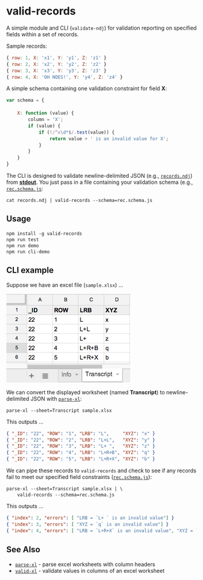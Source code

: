 # valid-records

A simple module and CLI (`validate-ndj`) for validation reporting on specified fields within a set of records.

Sample records:

```javascript
{ row: 1, X: 'x1', Y: 'y1', Z: 'z1' }
{ row: 2, X: 'x2', Y: 'y2', Z: 'z2' }
{ row: 3, X: 'x3', Y: 'y3', Z: 'z3' }
{ row: 4, X: 'OH NOES!', Y: 'y4', Z: 'z4' }
```

A simple schema containing one validation constraint for field **X**:

```javascript
var schema = {

    X: function (value) {
        column = 'X';
        if (value) {
            if (!/^x\d*$/.test(value)) {
                return value + ' is an invalid value for X';
            }
        }
    }
}
```

The CLI is designed to validate newline-delimited JSON (e.g., [`records.ndj`](records.ndj)) from [**stdout**](http://en.wikipedia.org/wiki/Standard_streams).  You just pass 
in a file containing your validation schema (e.g., [`rec.schema.js`](rec.schema.js):

    cat records.ndj | valid-records --schema=rec.schema.js


## Usage

    npm install -g valid-records
    npm run test
    npm run demo
    npm run cli-demo


## CLI example

Suppose we have an excel file (`sample.xlsx`) ...

![sample file](records.png)

We can convert the displayed worksheet (named **Transcript**) to newline-delimited JSON with [`parse-xl`](https://github.com/joyrexus/parse-xl):

    parse-xl --sheet=Transcript sample.xlsx 

This outputs ...

```json
{ "_ID": "22", "ROW": "1", "LRB": "L",     "XYZ": "x" }
{ "_ID": "22", "ROW": "2", "LRB": "L+L",   "XYZ": "y" }
{ "_ID": "22", "ROW": "3", "LRB": "L+ ",   "XYZ": "z" }
{ "_ID": "22", "ROW": "4", "LRB": "L+R+B", "XYZ": "q" }
{ "_ID": "22", "ROW": "5", "LRB": "L+R+X", "XYZ": "b" }
```

We can pipe these records to `valid-records` and check to see if any records fail to meet our specified field constraints ([`rec.schema.js`](rec.schema.js)):

    parse-xl --sheet=Transcript sample.xlsx | \
        valid-records --schema=rec.schema.js

This outputs ...

```json
{ "index": 2, "errors": [ "LRB = `L+ ` is an invalid value"] }
{ "index": 3, "errors": [ "XYZ = `q` is an invalid value"] }
{ "index": 4, "errors": [ "LRB = `L+R+X` is an invalid value", "XYZ = `b` is an invalid value" ] }
```


## See Also

* [`parse-xl`](https://github.com/joyrexus/parse-xl) - parse excel worksheets with column headers
* [`valid-xl`](https://github.com/joyrexus/valid-xl) - validate values in columns of an excel worksheet
